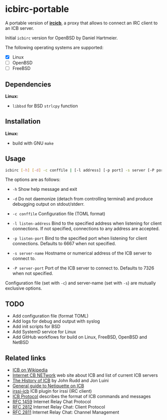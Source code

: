
# icbirc-portable

A portable version of **[ircicb](https://www.benzedrine.ch/icbirc.html)**, a proxy that allows to connect an IRC client to an ICB server.

Initial `icbirc` version for OpenBSD by Daniel Hartmeier.

The following operating systems are supported:

  - [x] Linux
  - [ ] OpenBSD
  - [ ] FreeBSD

## Dependencies

**Linux:**

- `libbsd` for BSD `strlcpy` function

## Installation

**Linux:**

  - build with GNU `make`

## Usage

```bash
icbirc [-h] [-d] -c conffile | [-l address] [-p port] -s server [-P port]
```

The options are as follows:

- `-h` Show help message and exit

- `-d` Do not daemonize (detach from controlling terminal) and produce debugging
  output on stdout/stderr.

- `-c conffile` Configuration file (TOML format)

- `-l listen-address` Bind to the specified address when listening for client
  connections.  If not specified, connections to any address are accepted.

- `-p listen-port` Bind to the specified port when listening for client
  connections.  Defaults to 6667 when not specified.

- `-s server-name` Hostname or numerical address of the ICB server to connect to.

- `-P server-port` Port of the ICB server to connect to.  Defaults to 7326 when
  not specified.

Configuration file (set with `-c`) and server-name (set with `-s`) are mutually
exclusive options.

## TODO

- Add configuration file (format TOML)
- Add logs for debug and output with syslog
- Add init scripts for BSD
- Add SystemD service for Linux
- Add GitHub workflows for build on Linux, FreeBSD, OpenBSD and NetBSD

## Related links

- [ICB on Wikipedia](https://en.wikipedia.org/wiki/Internet_Citizen%27s_Band)
- [Internet CB NETwork](http://www.icb.net/) web site about ICB and list of current ICB servers
- [The History of ICB](http://www.icb.net/history.html) by John Rudd and Jon Luini
- [General guide to Netiquette on ICB](http://www.icb.net/_jrudd/icb/netiquette.html)
- [irssi-icb](https://github.com/mglocker/irssi-icb) ICB plugin for irssi (IRC client)
- [ICB Protocol](http://www.icb.net/_jrudd/icb/protocol.html) describes the format of ICB commands and messages
- [RFC 1459](http://www.faqs.org/rfcs/rfc1459.html) Internet Relay Chat Protocol
- [RFC 2812](http://www.faqs.org/rfcs/rfc2812.html) Internet Relay Chat: Client Protocol
- [RFC 2811](http://www.faqs.org/rfcs/rfc2811.html) Internet Relay Chat: Channel Management
